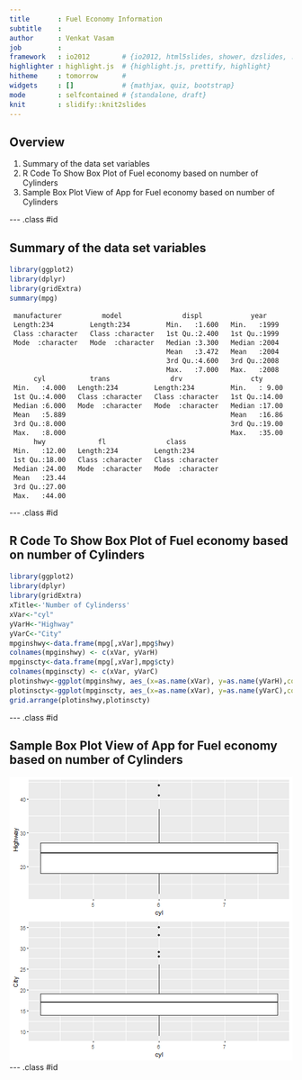 ```yaml
---
title       : Fuel Economy Information
subtitle    : 
author      : Venkat Vasam
job         : 
framework   : io2012        # {io2012, html5slides, shower, dzslides, ...}
highlighter : highlight.js  # {highlight.js, prettify, highlight}
hitheme     : tomorrow      # 
widgets     : []            # {mathjax, quiz, bootstrap}
mode        : selfcontained # {standalone, draft}
knit        : slidify::knit2slides
---
```


## Overview

1. Summary of the data set variables
2. R Code To Show Box Plot of Fuel economy based on number of Cylinders
3. Sample Box Plot View of App for Fuel economy based on number of Cylinders

--- .class #id 

## Summary of the data set variables


```r
library(ggplot2)
library(dplyr)
library(gridExtra)
summary(mpg)
```

```
 manufacturer          model               displ            year     
 Length:234         Length:234         Min.   :1.600   Min.   :1999  
 Class :character   Class :character   1st Qu.:2.400   1st Qu.:1999  
 Mode  :character   Mode  :character   Median :3.300   Median :2004  
                                       Mean   :3.472   Mean   :2004  
                                       3rd Qu.:4.600   3rd Qu.:2008  
                                       Max.   :7.000   Max.   :2008  
      cyl           trans               drv                 cty       
 Min.   :4.000   Length:234         Length:234         Min.   : 9.00  
 1st Qu.:4.000   Class :character   Class :character   1st Qu.:14.00  
 Median :6.000   Mode  :character   Mode  :character   Median :17.00  
 Mean   :5.889                                         Mean   :16.86  
 3rd Qu.:8.000                                         3rd Qu.:19.00  
 Max.   :8.000                                         Max.   :35.00  
      hwy             fl               class          
 Min.   :12.00   Length:234         Length:234        
 1st Qu.:18.00   Class :character   Class :character  
 Median :24.00   Mode  :character   Mode  :character  
 Mean   :23.44                                        
 3rd Qu.:27.00                                        
 Max.   :44.00                                        
```

--- .class #id 


##  R Code To Show Box Plot of Fuel economy based on number of Cylinders



```r
library(ggplot2)
library(dplyr)
library(gridExtra)
xTitle<-'Number of Cylinderss'
xVar<-"cyl"
yVarH<-"Highway"
yVarC<-"City"
mpginshwy<-data.frame(mpg[,xVar],mpg$hwy)
colnames(mpginshwy) <- c(xVar, yVarH)
mpginscty<-data.frame(mpg[,xVar],mpg$cty)
colnames(mpginscty) <- c(xVar, yVarC)
plotinshwy<-ggplot(mpginshwy, aes_(x=as.name(xVar), y=as.name(yVarH),color=as.name(yVarH) ))+geom_boxplot()
plotinscty<-ggplot(mpginscty, aes_(x=as.name(xVar), y=as.name(yVarC),color=as.name(yVarC) ))+geom_boxplot()
grid.arrange(plotinshwy,plotinscty)
```

--- .class #id 

## Sample Box Plot View of App for Fuel economy based on number of Cylinders

![plot of chunk unnamed-chunk-3](assets/fig/unnamed-chunk-3-1.png)
--- .class #id
